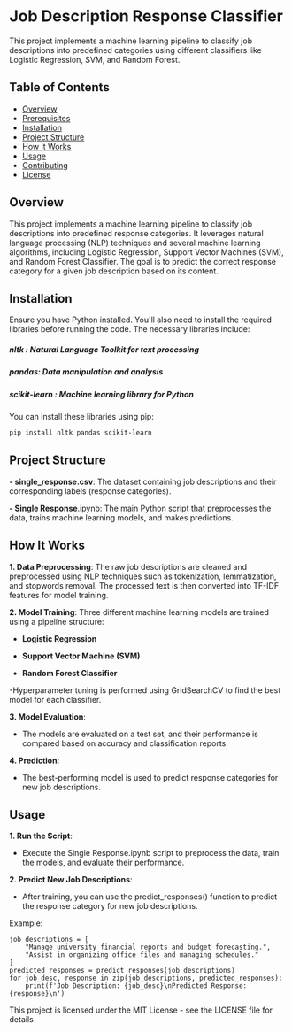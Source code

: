 #  Job Description Response Classifier
This project implements a machine learning pipeline to classify job descriptions into predefined categories using different classifiers like Logistic Regression, SVM, and Random Forest.

## Table of Contents
- [Overview](#overview)
- [Prerequisites](#prerequisites)
- [Installation](#installation)
- [Project Structure](#projectstructure)
- [How it Works](#installation)
- [Usage](#usage)
- [Contributing](#contributing)
- [License](#license)


## Overview

This project implements a machine learning pipeline to classify job descriptions into predefined response categories. It leverages natural language processing (NLP) techniques and several machine learning algorithms, including Logistic Regression, Support Vector Machines (SVM), and Random Forest Classifier. The goal is to predict the correct response category for a given job description based on its content.


## Installation
Ensure you have Python installed. You'll also need to install the required libraries before running the code. The necessary libraries include:

##### nltk : Natural Language Toolkit for text processing
##### pandas: Data manipulation and analysis
##### scikit-learn : Machine learning library for Python

You can install these libraries using pip:

```bash
pip install nltk pandas scikit-learn
```
## Project Structure

**- single_response.csv**: The dataset containing job descriptions and their corresponding labels (response categories).

**- Single Response**.ipynb: The main Python script that preprocesses the data, trains machine learning models, and makes predictions.


## How It Works
**1. Data Preprocessing**:
The raw job descriptions are cleaned and preprocessed using NLP techniques such as tokenization, lemmatization, and stopwords removal.
The processed text is then converted into TF-IDF features for model training.

**2. Model Training**:
Three different machine learning models are trained using a pipeline structure:

- **Logistic Regression**

- **Support Vector Machine (SVM)**

- **Random Forest Classifier**

-Hyperparameter tuning is performed using GridSearchCV to find the best model for each classifier.

**3. Model Evaluation**:

- The models are evaluated on a test set, and their performance is compared based on accuracy and classification reports.
  
**4. Prediction**:

- The best-performing model is used to predict response categories for new job descriptions.

## Usage

**1. Run the Script**:
- Execute the Single Response.ipynb script to preprocess the data, train the models, and evaluate their performance.

**2. Predict New Job Descriptions**:

- After training, you can use the predict_responses() function to predict the response category for new job descriptions.

Example:
```
job_descriptions = [
    "Manage university financial reports and budget forecasting.",
    "Assist in organizing office files and managing schedules."
]
predicted_responses = predict_responses(job_descriptions)
for job_desc, response in zip(job_descriptions, predicted_responses):
    print(f'Job Description: {job_desc}\nPredicted Response: {response}\n')
```

This project is licensed under the MIT License - see the LICENSE file for details
